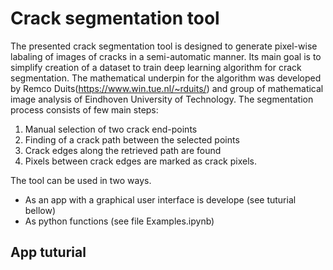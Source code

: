 # Crack segmentation tool

The presented crack segmentation tool is designed to generate pixel-wise labaling of images of cracks in a semi-automatic manner. Its main goal is to simplify creation of a dataset to train deep learning algorithm for crack segmentation. The mathematical underpin for the algorithm was developed by Remco Duits(https://www.win.tue.nl/~rduits/) and group of mathematical image analysis of Eindhoven University of Technology.
The segmentation process consists of few main steps:
1. Manual selection of two crack end-points
2. Finding of a crack path between the selected points
3. Crack edges along the retrieved path are found
4. Pixels between crack edges are marked as crack pixels.

The tool can be used in two ways. 
 - As an app with a graphical user interface is develope (see tuturial bellow)
 - As python functions (see file Examples.ipynb)

## App tuturial

